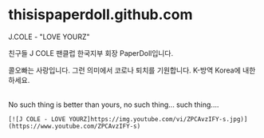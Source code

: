 # thisispaperdoll.github.com


J.COLE - "LOVE YOURZ"

친구들 J COLE 팬클럽 한국지부 회장 PaperDoll입니다.<br>

콜오빠는 사랑입니다. 그런 의미에서 코로나 퇴치를 기원합니다. K-방역 Korea에 내한하세요.<br>
<br>

No such thing is better than yours, no such thing... such thing....<br>

```
[![J COLE - LOVE YOURZ]https://img.youtube.com/vi/ZPCAvzIFY-s.jpg)](https://www.youtube.com/ZPCAvzIFY-s)

```

